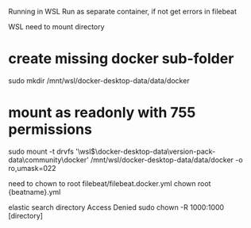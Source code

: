 Running in WSL
Run as separate container, if not get errors in filebeat

WSL need to mount directory

# create missing docker sub-folder
sudo mkdir /mnt/wsl/docker-desktop-data/data/docker

# mount as readonly with 755 permissions
sudo mount -t drvfs '\\wsl$\docker-desktop-data\version-pack-data\community\docker' /mnt/wsl/docker-desktop-data/data/docker -o ro,umask=022

need to chown to root filebeat/filebeat.docker.yml
chown root {beatname}.yml

elastic search directory Access Denied
sudo chown -R 1000:1000 [directory]
